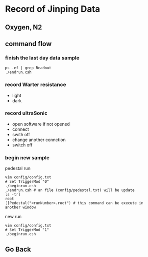 # Record of Jinping Data
## Oxygen, N2
## command flow
### finish the last day data sample
```shell
ps -ef | grep Readout
./endrun.csh
```
### record Warter resistance
+ light
+ dark
### record ultraSonic
+ open software if not opened
+ connect
+ swith off
+ change another connction
+ switch off
### begin new sample
pedestal run
```shell
vim config/config.txt
# Set TriggerMod "0"
./beginrun.csh
./endrun.csh # an file (config/pedestal.txt) will be update
ls -trl
root
[]Pedestal("<runNumber>.root") # this command can be execute in another window
```
new run
```shell
vim config/config.txt
# Set TriggerMod "1"
./beginrun.csh
```
## Go Back